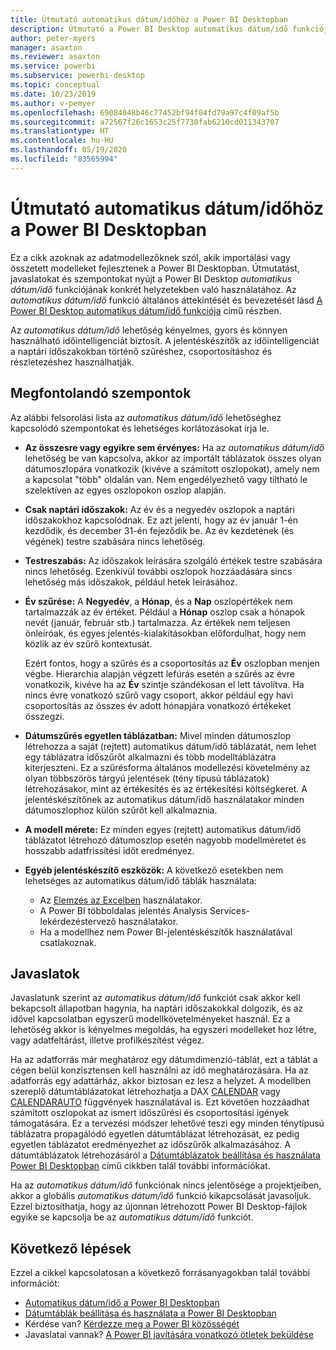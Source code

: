 ```yaml
---
title: Útmutató automatikus dátum/időhöz a Power BI Desktopban
description: Útmutató a Power BI Desktop automatikus dátum/idő funkciójának használatához.
author: peter-myers
manager: asaxton
ms.reviewer: asaxton
ms.service: powerbi
ms.subservice: powerbi-desktop
ms.topic: conceptual
ms.date: 10/23/2019
ms.author: v-pemyer
ms.openlocfilehash: 69084048b46c77452bf94f04fd79a97c4f09af5b
ms.sourcegitcommit: a72567f26c1653c25f7730fab6210cd011343707
ms.translationtype: HT
ms.contentlocale: hu-HU
ms.lasthandoff: 05/19/2020
ms.locfileid: "83565994"
---
```

# <a name="auto-datetime-guidance-in-power-bi-desktop"></a>Útmutató automatikus dátum/időhöz a Power BI Desktopban

Ez a cikk azoknak az adatmodellezőknek szól, akik importálási vagy összetett modelleket fejlesztenek a Power BI Desktopban. Útmutatást, javaslatokat és szempontokat nyújt a Power BI Desktop _automatikus dátum/idő_ funkciójának konkrét helyzetekben való használatához. Az _automatikus dátum/idő_ funkció általános áttekintését és bevezetését lásd [A Power BI Desktop automatikus dátum/idő funkciója](../transform-model/desktop-auto-date-time.md) című részben.

Az _automatikus dátum/idő_ lehetőség kényelmes, gyors és könnyen használható időintelligenciát biztosít. A jelentéskészítők az időintelligenciát a naptári időszakokban történő szűréshez, csoportosításhoz és részletezéshez használhatják.

## <a name="considerations"></a>Megfontolandó szempontok

Az alábbi felsorolási lista az _automatikus dátum/idő_ lehetőséghez kapcsolódó szempontokat és lehetséges korlátozásokat írja le.

- **Az összesre vagy egyikre sem érvényes:** Ha az _automatikus dátum/idő_ lehetőség be van kapcsolva, akkor az importált táblázatok összes olyan dátumoszlopára vonatkozik (kivéve a számított oszlopokat), amely nem a kapcsolat &quot;több&quot; oldalán van. Nem engedélyezhető vagy tiltható le szelektíven az egyes oszlopokon oszlop alapján.
- **Csak naptári időszakok:** Az év és a negyedév oszlopok a naptári időszakokhoz kapcsolódnak. Ez azt jelenti, hogy az év január 1-én kezdődik, és december 31-én fejeződik be. Az év kezdetének (és végének) testre szabására nincs lehetőség.
- **Testreszabás:** Az időszakok leírására szolgáló értékek testre szabására nincs lehetőség. Ezenkívül további oszlopok hozzáadására sincs lehetőség más időszakok, például hetek leírásához.
- **Év szűrése:** A **Negyedév**, a **Hónap**, és a **Nap** oszlopértékek nem tartalmazzák az év értéket. Például a **Hónap** oszlop csak a hónapok nevét (január, február stb.) tartalmazza. Az értékek nem teljesen önleíróak, és egyes jelentés-kialakításokban előfordulhat, hogy nem közlik az év szűrő kontextusát.

    Ezért fontos, hogy a szűrés és a csoportosítás az **Év** oszlopban menjen végbe. Hierarchia alapján végzett lefúrás esetén a szűrés az évre vonatkozik, kivéve ha az **Év** szintje szándékosan el lett távolítva. Ha nincs évre vonatkozó szűrő vagy csoport, akkor például egy havi csoportosítás az összes év adott hónapjára vonatkozó értékeket összegzi.
- **Dátumszűrés egyetlen táblázatban:** Mivel minden dátumoszlop létrehozza a saját (rejtett) automatikus dátum/idő táblázatát, nem lehet egy táblázatra időszűrőt alkalmazni és több modelltáblázatra kiterjeszteni. Ez a szűrésforma általános modellezési követelmény az olyan többszörös tárgyú jelentések (tény típusú táblázatok) létrehozásakor, mint az értékesítés és az értékesítési költségkeret. A jelentéskészítőnek az automatikus dátum/idő használatakor minden dátumoszlophoz külön szűrőt kell alkalmaznia.
- **A modell mérete:** Ez minden egyes (rejtett) automatikus dátum/idő táblázatot létrehozó dátumoszlop esetén nagyobb modellméretet és hosszabb adatfrissítési időt eredményez.
- **Egyéb jelentéskészítő eszközök:** A következő esetekben nem lehetséges az automatikus dátum/idő táblák használata:
  - Az [Elemzés az Excelben](../collaborate-share/service-analyze-in-excel.md) használatakor.
  - A Power BI többoldalas jelentés Analysis Services-lekérdezéstervező használatakor.
  - Ha a modellhez nem Power BI-jelentéskészítők használatával csatlakoznak.

## <a name="recommendations"></a>Javaslatok

Javaslatunk szerint az _automatikus dátum/idő_ funkciót csak akkor kell bekapcsolt állapotban hagynia, ha naptári időszakokkal dolgozik, és az idővel kapcsolatban egyszerű modellkövetelményeket használ. Ez a lehetőség akkor is kényelmes megoldás, ha egyszeri modelleket hoz létre, vagy adatfeltárást, illetve profilkészítést végez.

Ha az adatforrás már meghatároz egy dátumdimenzió-táblát, ezt a táblát a cégen belül konzisztensen kell használni az idő meghatározására. Ha az adatforrás egy adattárház, akkor biztosan ez lesz a helyzet. A modellben szereplő dátumtáblázatokat létrehozhatja a DAX [CALENDAR](/dax/calendar-function-dax) vagy [CALENDARAUTO](/dax/calendarauto-function-dax) függvények használatával is. Ezt követően hozzáadhat számított oszlopokat az ismert időszűrési és csoportosítási igények támogatására. Ez a tervezési módszer lehetővé teszi egy minden ténytípusú táblázatra propagálódó egyetlen dátumtáblázat létrehozását, ez pedig egyetlen táblázatot eredményezhet az időszűrők alkalmazásához. A dátumtáblázatok létrehozásáról a [Dátumtáblázatok beállítása és használata Power BI Desktopban](../transform-model/desktop-date-tables.md) című cikkben talál további információkat.

Ha az _automatikus dátum/idő_ funkciónak nincs jelentősége a projektjeiben, akkor a globális _automatikus dátum/idő_ funkció kikapcsolását javasoljuk. Ezzel biztosíthatja, hogy az újonnan létrehozott Power BI Desktop-fájlok egyike se kapcsolja be az _automatikus dátum/idő_ funkciót.

## <a name="next-steps"></a>Következő lépések

Ezzel a cikkel kapcsolatosan a következő forrásanyagokban talál további információt:

- [Automatikus dátum/idő a Power BI Desktopban](../transform-model/desktop-auto-date-time.md)
- [Dátumtáblák beállítása és használata a Power BI Desktopban](../transform-model/desktop-date-tables.md)
- Kérdése van? [Kérdezze meg a Power BI közösségét](https://community.powerbi.com/)
- Javaslatai vannak? [A Power BI javítására vonatkozó ötletek beküldése](https://ideas.powerbi.com/)

